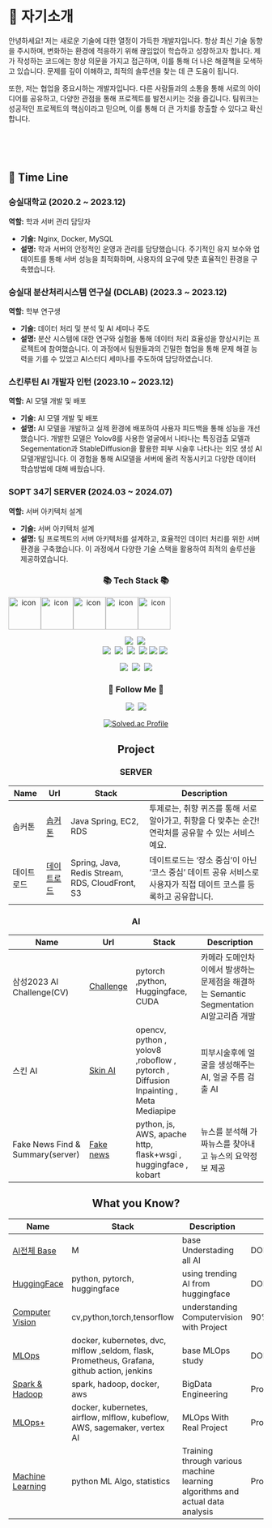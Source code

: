   
# 🌟 자기소개

안녕하세요! 저는 새로운 기술에 대한 열정이 가득한 개발자입니다. 항상 최신 기술 동향을 주시하며, 변화하는 환경에 적응하기 위해 끊임없이 학습하고 성장하고자 합니다. 제가 작성하는 코드에는 항상 의문을 가지고 접근하며, 이를 통해 더 나은 해결책을 모색하고 있습니다. 문제를 깊이 이해하고, 최적의 솔루션을 찾는 데 큰 도움이 됩니다.

또한, 저는 협업을 중요시하는 개발자입니다. 다른 사람들과의 소통을 통해 서로의 아이디어를 공유하고, 다양한 관점을 통해 프로젝트를 발전시키는 것을 즐깁니다. 팀워크는 성공적인 프로젝트의 핵심이라고 믿으며, 이를 통해 더 큰 가치를 창출할 수 있다고 확신합니다.


<br>
<br>
<br>

  
## 💼 Time Line

### 숭실대학교 (2020.2 ~ 2023.12)  
**역할:** 학과 서버 관리 담당자  
- **기술:** Nginx, Docker, MySQL  
- **설명:** 학과 서버의 안정적인 운영과 관리를 담당했습니다. 주기적인 유지 보수와 업데이트를 통해 서버 성능을 최적화하며, 사용자의 요구에 맞춘 효율적인 환경을 구축했습니다.

### 숭실대 분산처리시스템 연구실 (DCLAB) (2023.3 ~ 2023.12)  
**역할:** 학부 연구생  
- **기술:** 데이터 처리 및 분석 및 AI 세미나 주도
- **설명:** 분산 시스템에 대한 연구와 실험을 통해 데이터 처리 효율성을 향상시키는 프로젝트에 참여했습니다. 이 과정에서 팀원들과의 긴밀한 협업을 통해 문제 해결 능력을 기를 수 있었고 AI스터디 세미나를 주도하여 담당하였습니다.

### 스킨루틴 AI 개발자 인턴 (2023.10 ~ 2023.12)  
**역할:** AI 모델 개발 및 배포  
- **기술:** AI 모델 개발 및 배포  
- **설명:** AI 모델을 개발하고 실제 환경에 배포하여 사용자 피드백을 통해 성능을 개선했습니다. 
개발한 모델은 Yolov8를 사용한 얼굴에서 나타나는 특징검출 모델과 Segementation과 StableDiffusion을 활용한 피부 시술후 나타나는 외모 생성 AI 모델개발입니다.
이 경험을 통해 AI모델을 서버에 올려 작동시키고 다양한 데이터 학습방법에 대해 배웠습니다.

### SOPT 34기 SERVER (2024.03 ~ 2024.07)  
**역할:** 서버 아키텍처 설계  
- **기술:** 서버 아키텍처 설계  
- **설명:** 팀 프로젝트의 서버 아키텍처를 설계하고, 효율적인 데이터 처리를 위한 서버 환경을 구축했습니다. 이 과정에서 다양한 기술 스택을 활용하여 최적의 솔루션을 제공하였습니다.

<div align="center">
<h3 align="center">📚 Tech Stack 📚</h3>
<div style="display: flex; align-items: flex-start;"><img src="https://techstack-generator.vercel.app/docker-icon.svg" alt="icon" width="64" height="64" /><img src="https://techstack-generator.vercel.app/python-icon.svg" alt="icon" width="64" height="64" /><img src="https://techstack-generator.vercel.app/github-icon.svg" alt="icon" width="64" height="64" /><img src="https://techstack-generator.vercel.app/mysql-icon.svg" alt="icon" width="64" height="64" /><img src="https://techstack-generator.vercel.app/kubernetes-icon.svg" alt="icon" width="64" height="64" /></div>

<p align="center">
  <img src="https://img.shields.io/badge/C++-00599C?style=flat-square&logo=C%2B%2B&logoColor=white"/></a>&nbsp 
  <img src="https://img.shields.io/badge/Javascript-ffb13b?style=flat-square&logo=javascript&logoColor=white"/></a>&nbsp 
  <br>
  <img src="https://img.shields.io/badge/Scikit Learn-F7931E?logo=scikitlearn&logoColor=white"/></a>&nbsp 
  <img src="https://img.shields.io/badge/Mlflow-0194E2?logo=mlflow&logoColor=white"/></a>&nbsp 
  <img src="https://img.shields.io/badge/amazon S3-569A31?logo=amazons3&logoColor=white"/></a>&nbsp 
  <img src="https://img.shields.io/badge/amazon EC2-FF9900?logo=amazonec2&logoColor=white"/>
  <img src="https://img.shields.io/badge/Airflow-017CEE?logo=apacheairflow&logoColor=white"/></a>
  <img src="https://img.shields.io/badge/googlecloud-4285F4?logo=googlecloud&logoColor=white"/></a>&nbsp 
</p>



<p><a href='https://crystalline-paper-4ea.notion.site/0b958a3b0efb48c9b4a56e88d22f614c?v=33d124b6885e4907ba3cd825c1a22e4f&pvs=4'><img src="https://img.shields.io/badge/Notion-b4f5bd?style=flat&logo=Notion&logoColor=black"/></a>&nbsp;&nbsp;<img src="https://img.shields.io/badge/GitHub-gray?style=flat&logo=GitHub&logoColor=black"/>&nbsp;&nbsp;<img src="https://img.shields.io/badge/Git-blue?style=flat&logo=Git&logoColor=F05032"/>
  <h3 align="center">🌈 Follow Me 🌈</h3>
<p align="center">
  <a href="https://www.instagram.com/kiru_day/"><img src="https://img.shields.io/badge/Instagram-E4405F?style=flat-square&logo=Instagram&logoColor=white&link=https://www.instagram.com/kiruming/"/></a>&nbsp
  <a href="mailto:rlarlgnszx20@gmail.com"><img src="https://img.shields.io/badge/Gmail-d14836?style=flat-square&logo=Gmail&logoColor=white&link=rlarlgnszx20@gmail.com"/></a>
</p>

[![Solved.ac Profile](http://mazassumnida.wtf/api/v2/generate_badge?boj=rlarlgnszx)](https://solved.ac/rlarlgnszx/)

## Project
### SERVER 

| Name       | Url                                         | Stack                          | Description                                                                 |
|------------|---------------------------------------------|--------------------------------|-----------------------------------------------------------------------------|
| 솝커톤    | [솝커톤](https://playground.sopt.org/projects/172) | Java Spring, EC2, RDS         | 투제로는, 취향 퀴즈를 통해 서로 알아가고, 취향을 다 맞추는 순간! 연락처를 공유할 수 있는 서비스예요. |
| 데이트로드 | [데이트로드](https://github.com/TeamDATEROAD/DATEROAD-SERVER) | Spring, Java, Redis Stream, RDS, CloudFront, S3 | 데이트로드는 ‘장소 중심’이 아닌 ‘코스 중심’ 데이트 공유 서비스로 사용자가 직접 데이트 코스를 등록하고 공유합니다. |

### AI 

Name | Url | Stack | Description | 
---- | ---- | ---- | ---- |
삼성2023 AI Challenge(CV) |  [Challenge](https://github.com/rlarlgnszx/Camera_Segmenation_for_robust_AI) | pytorch ,python, Huggingface, CUDA | 카메라 도메인차이에서 발생하는 문제점을 해결하는 Semantic Segmentation AI알고리즘 개발
스킨 AI | [Skin AI](https://github.com/rlarlgnszx/skin-treatement-diffusion) | opencv, python , yolov8 ,roboflow , pytorch , Diffusion Inpainting , Meta Mediapipe  | 피부시술후에 얼굴을 생성해주는 AI, 얼굴 주름 검출 AI |
Fake News Find & Summary(server)  | [Fake news](https://github.com/rlarlgnszx/Fake_news_Chrome_Extension) | python, js, AWS, apache http, flask+wsgi , huggingface , kobart | 뉴스를 분석해 가짜뉴스를 찾아내고 뉴스의 요약정보 제공 |


## What you Know?

Name | Stack | Description | Status | 
--- | --- | --- | --- | 
[AI전체 Base](https://crystalline-paper-4ea.notion.site/ALL_OF_AI-1f75646898e842d0aa2e9bdabf0e6546?pvs=74) | M | base Understading all AI | DONE |
[HuggingFace](https://crystalline-paper-4ea.notion.site/Hugging-Face-Models-bb679c04cf3e4993b4a04754a87a7377?pvs=74) | python, pytorch, huggingface | using trending AI from huggingface | DONE | 
[Computer Vision](https://crystalline-paper-4ea.notion.site/Computer-vision-bd2dcf6c749a4adbbd40cdc0066af207) | cv,python,torch,tensorflow | understanding Computervision with Project | 90% | 
[MLOps](https://crystalline-paper-4ea.notion.site/MLOps-3e70e978fab54dd7966044dc7f6d2b93) | docker, kubernetes, dvc, mlflow ,seldom, flask, Prometheus, Grafana, github action, jenkins | base MLOps study | DONE | 
[Spark & Hadoop](https://crystalline-paper-4ea.notion.site/Spark-Hadoop-8e6ec19bc29b44fbad9fa08a8494b5ba) | spark, hadoop, docker, aws | BigData Engineering | Proceeding(10%)|
[MLOps+](https://crystalline-paper-4ea.notion.site/MLOps2-0e8205d87235406c934e99d906f5b2f3)  | docker, kubernetes, airflow, mlflow, kubeflow, AWS, sagemaker, vertex AI  | MLOps With Real Project | Proceeding(60%) |
[Machine Learning](https://crystalline-paper-4ea.notion.site/2eef0f32627e4bc5b908adb907461de7) | python ML Algo, statistics | Training through various machine learning algorithms and actual data analysis |Proceeding(50%) |


